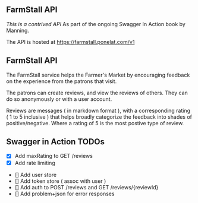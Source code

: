 FarmStall API
-------------

*This is a contrived API* As part of the ongoing Swagger In Action book by Manning.

The API is hosted at https://farmstall.ponelat.com/v1

## FarmStall API

The FarmStall service helps the Farmer's Market by encouraging feedback on the experience from the patrons that visit.

The patrons can create reviews, and view the reviews of others. They can do so anonymously or with a user account.

Reviews are messages ( in markdown format ), with a corresponding rating ( 1 to 5 inclusive ) that helps broadly categorize the feedback into shades of positive/negative. Where a rating of 5 is the most postive type of review.

## Swagger in Action TODOs
- [x] Add maxRating to GET /reviews
- [x] Add rate limiting
- [] Add user store
- [] Add token store ( assoc with user )
- [] Add auth to POST /reviews and GET /reviews/{reviewId}
- [] Add problem+json for error responses
